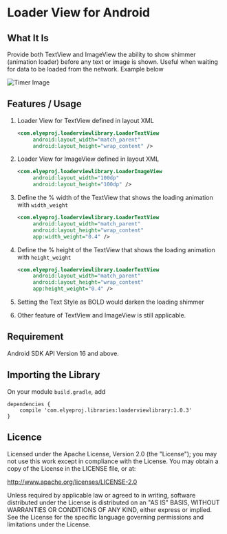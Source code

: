 # Loader View for Android
## What It Is
Provide both TextView and ImageView the ability to show shimmer (animation loader) before any text or image is shown. Useful when waiting for data to be loaded from the network. Example below

![Timer Image](https://static.wixstatic.com/media/d748c3_28381c0f110f4dc68fcd340b503f86a2~mv2.gif)

## Features / Usage

1. Loader View for TextView defined in layout XML
    ```xml
    <com.elyeproj.loaderviewlibrary.LoaderTextView
         android:layout_width="match_parent"
         android:layout_height="wrap_content" />
    ```

2. Loader View for ImageView defined in layout XML
    ```xml
    <com.elyeproj.loaderviewlibrary.LoaderImageView
         android:layout_width="100dp"
         android:layout_height="100dp" />
    ```

3. Define the % width of the TextView that shows the loading animation with `width_weight`
    ```xml
    <com.elyeproj.loaderviewlibrary.LoaderTextView
         android:layout_width="match_parent"
         android:layout_height="wrap_content"
         app:width_weight="0.4" />
    ```

4. Define the % height of the TextView that shows the loading animation with `height_weight`
    ```xml
    <com.elyeproj.loaderviewlibrary.LoaderTextView
         android:layout_width="match_parent"
         android:layout_height="wrap_content"
         app:height_weight="0.4" />
    ```

5. Setting the Text Style as BOLD would darken the loading shimmer

6. Other feature of TextView and ImageView is still applicable.

## Requirement
Android SDK API Version 16 and above.

## Importing the Library
On your module `build.gradle`, add

    dependencies {
        compile 'com.elyeproj.libraries:loaderviewlibrary:1.0.3'
    }

## Licence

Licensed under the Apache License, Version 2.0 (the "License"); you may not use this work except in compliance with the License. You may obtain a copy of the License in the LICENSE file, or at:

http://www.apache.org/licenses/LICENSE-2.0

Unless required by applicable law or agreed to in writing, software distributed under the License is distributed on an "AS IS" BASIS, WITHOUT WARRANTIES OR CONDITIONS OF ANY KIND, either express or implied. See the License for the specific language governing permissions and limitations under the License.